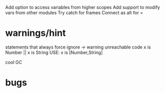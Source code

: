 Add option to access variables from higher scopes
Add support to modify vars from other modules
Try catch for frames
Connect as alt for =

# warnings/hint

statements that always force ignore -> warning unreachable code
x is Number || x is String USE: x is [Number,String]

cool GC



# bugs